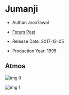 # Jumanji

* Author: aron7awol

* [Forum Post](https://www.avsforum.com/threads/bass-eq-for-filtered-movies.2995212/post-57257818)

* Release Date: 2017-12-05
* Production Year: 1995

## Atmos

![img 0](https://i.imgur.com/SrisQyh.jpg)

![img 1](https://i.imgur.com/HjMiy4T.png)

